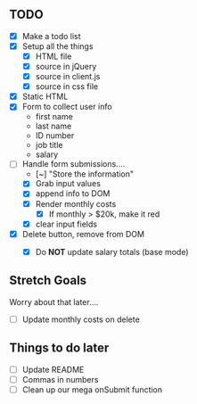 ## TODO

- [x] Make a todo list
- [x] Setup all the things
  - [x] HTML file
  - [x] source in jQuery
  - [x] source in client.js
  - [x] source in css file
- [x] Static HTML 
- [x] Form to collect user info
  - first name
  - last name
  - ID number
  - job title
  - salary
- [ ] Handle form submissions....
  - [~] "Store the information"  
  - [x] Grab input values
  - [x] append info to DOM
  - [x] Render monthly costs
    - [x] If monthly > $20k, make it red
  - [x] clear input fields
- [x] Delete button, remove from DOM
  - [x] Do **NOT** update salary totals (base mode)


## Stretch Goals

Worry about that later....

- [ ] Update monthly costs on delete

## Things to do later

- [ ] Update README
- [ ] Commas in numbers
- [ ] Clean up our mega onSubmit function